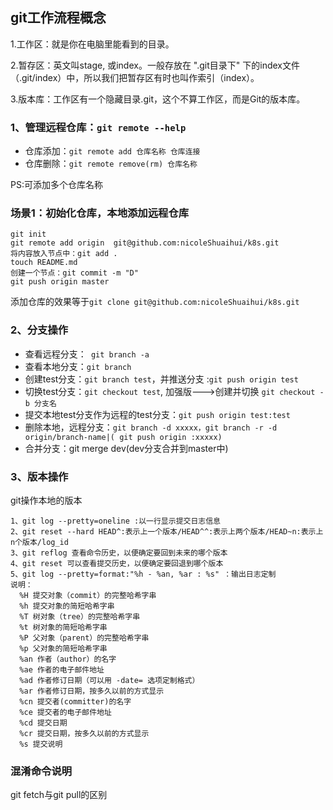 ## git工作流程概念


1.工作区：就是你在电脑里能看到的目录。

2.暂存区：英文叫stage, 或index。一般存放在 ".git目录下" 下的index文件（.git/index）中，所以我们把暂存区有时也叫作索引（index）。

3.版本库：工作区有一个隐藏目录.git，这个不算工作区，而是Git的版本库。



### 1、管理远程仓库：`git remote --help` 
 
 - 仓库添加：`git remote add 仓库名称 仓库连接`
 - 仓库删除：`git remote remove(rm) 仓库名称 `
 
 PS:可添加多个仓库名称
 
### 场景1：初始化仓库，本地添加远程仓库
```
git init 
git remote add origin  git@github.com:nicoleShuaihui/k8s.git
将内容放入节点中：git add .
touch README.md
创建一个节点：git commit -m "D"
git push origin master 
```
添加仓库的效果等于`git clone git@github.com:nicoleShuaihui/k8s.git`



### 2、分支操作
- 查看远程分支：` git branch -a`  
- 查看本地分支：`git branch `
- 创建test分支：`git branch test`，并推送分支 :`git push origin test`
- 切换test分支：`git checkout test`, 加强版--->创建并切换 `git checkout -b 分支名`
- 提交本地test分支作为远程的test分支：`git push origin test:test `
- 删除本地，远程分支：`git branch -d xxxxx，git branch -r -d origin/branch-name|( git push origin :xxxxx)`
- 合并分支：git merge dev(dev分支合并到master中)

### 3、版本操作
git操作本地的版本
```
1、git log --pretty=oneline :以一行显示提交日志信息
2、git reset --hard HEAD^:表示上一个版本/HEAD^^:表示上两个版本/HEAD~n:表示上n个版本/log_id
3、git reflog 查看命令历史，以便确定要回到未来的哪个版本
4、git reset 可以查看提交历史，以便确定要回退到哪个版本
5、git log --pretty=format:"%h - %an, %ar : %s" ：输出日志定制
说明：
  %H 提交对象（commit）的完整哈希字串
  %h 提交对象的简短哈希字串
  %T 树对象（tree）的完整哈希字串
  %t 树对象的简短哈希字串
  %P 父对象（parent）的完整哈希字串
  %p 父对象的简短哈希字串
  %an 作者（author）的名字
  %ae 作者的电子邮件地址
  %ad 作者修订日期（可以用 -date= 选项定制格式）
  %ar 作者修订日期，按多久以前的方式显示
  %cn 提交者(committer)的名字
  %ce 提交者的电子邮件地址
  %cd 提交日期
  %cr 提交日期，按多久以前的方式显示
  %s 提交说明
```

### 混淆命令说明

git fetch与git pull的区别
